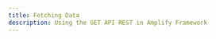 ```yaml
---
title: Fetching Data
description: Using the GET API REST in Amplify Framework
---
```


<inline-fragment platform="js" src="~/lib/restapi/fragments/js/fetch.md"></inline-fragment>
